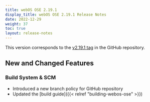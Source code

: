 ```yaml
---
title: webOS OSE 2.19.1
display_title: webOS OSE 2.19.1 Release Notes
date: 2022-12-29
weight: 37
toc: true
layout: release-notes
---
```


This version corresponds to the [v2.19.1 tag](https://github.com/webosose/build-webos/releases/tag/v2.19.1) in the GitHub repository.

## New and Changed Features

### Build System & SCM

- Introduced a new branch policy for GitHub repository
- Updated the [build guide]({{< relref "building-webos-ose" >}})

